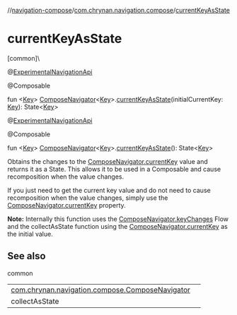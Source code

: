 //[navigation-compose](../../index.md)/[com.chrynan.navigation.compose](index.md)/[currentKeyAsState](current-key-as-state.md)

# currentKeyAsState

[common]\

@[ExperimentalNavigationApi](../../../navigation-core/navigation-core/com.chrynan.navigation/-experimental-navigation-api/index.md)

@Composable

fun &lt;[Key](current-key-as-state.md)&gt; [ComposeNavigator](-compose-navigator/index.md)&lt;[Key](current-key-as-state.md)&gt;.[currentKeyAsState](current-key-as-state.md)(initialCurrentKey: [Key](current-key-as-state.md)): State&lt;[Key](current-key-as-state.md)&gt;

@[ExperimentalNavigationApi](../../../navigation-core/navigation-core/com.chrynan.navigation/-experimental-navigation-api/index.md)

@Composable

fun &lt;[Key](current-key-as-state.md)&gt; [ComposeNavigator](-compose-navigator/index.md)&lt;[Key](current-key-as-state.md)&gt;.[currentKeyAsState](current-key-as-state.md)(): State&lt;[Key](current-key-as-state.md)&gt;

Obtains the changes to the [ComposeNavigator.currentKey](-compose-navigator/current-key.md) value and returns it as a State. This allows it to be used in a Composable and cause recomposition when the value changes.

If you just need to get the current key value and do not need to cause recomposition when the value changes, simply use the [ComposeNavigator.currentKey](-compose-navigator/current-key.md) property.

**Note:** Internally this function uses the [ComposeNavigator.keyChanges](-compose-navigator/key-changes.md) Flow and the collectAsState function using the [ComposeNavigator.currentKey](-compose-navigator/current-key.md) as the initial value.

## See also

common

| | |
|---|---|
| [com.chrynan.navigation.compose.ComposeNavigator](-compose-navigator/key-changes.md) |  |
| collectAsState |  |
